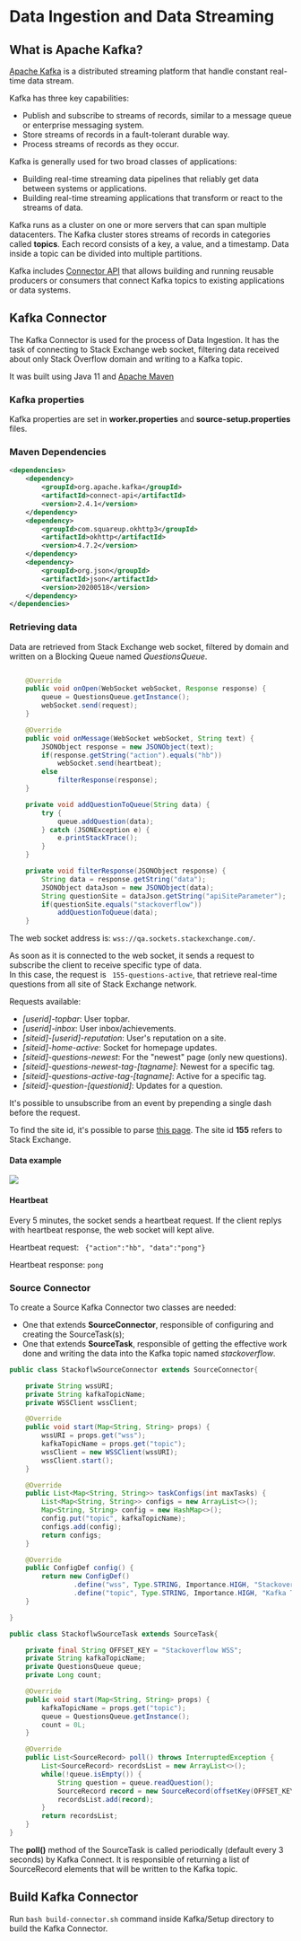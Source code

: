 # Data Ingestion and Data Streaming

## What is Apache Kafka?

<a href="https://kafka.apache.org/intro">Apache Kafka</a> is a distributed streaming platform that handle constant real-time data stream.

Kafka has three key capabilities:

- Publish and subscribe to streams of records, similar to a message queue or enterprise messaging system.
- Store streams of records in a fault-tolerant durable way.
- Process streams of records as they occur.

Kafka is generally used for two broad classes of applications:

- Building real-time streaming data pipelines that reliably get data between systems or applications.
- Building real-time streaming applications that transform or react to the streams of data.

Kafka runs as a cluster on one or more servers that can span multiple datacenters.
The Kafka cluster stores streams of records in categories called **topics**. Each record consists of a key, a value, and a timestamp. Data inside a topic can be divided into multiple partitions.

Kafka includes <a href="https://kafka.apache.org/documentation.html#connect">Connector API</a> that allows building and running reusable producers or consumers that connect Kafka topics to existing applications or data systems.

## Kafka Connector

The Kafka Connector is used for the process of Data Ingestion. It has the task of connecting to Stack Exchange web socket, filtering data received about only Stack Overflow domain and writing to a Kafka topic.

It was built using Java 11 and <a href="https://maven.apache.org/">Apache Maven</a>

### Kafka properties

Kafka properties are set in **worker.properties** and **source-setup.properties** files.

### Maven Dependencies

```xml
<dependencies>
    <dependency>
    	<groupId>org.apache.kafka</groupId>
    	<artifactId>connect-api</artifactId>
    	<version>2.4.1</version>
    </dependency>
    <dependency>
    	<groupId>com.squareup.okhttp3</groupId>
    	<artifactId>okhttp</artifactId>
    	<version>4.7.2</version>
    </dependency>
    <dependency>
    	<groupId>org.json</groupId>
    	<artifactId>json</artifactId>
    	<version>20200518</version>
    </dependency>
</dependencies>
```

### Retrieving data

Data are retrieved from Stack Exchange web socket, filtered by domain and written on a Blocking Queue named _QuestionsQueue_.

```java

    @Override
    public void onOpen(WebSocket webSocket, Response response) {
    	queue = QuestionsQueue.getInstance();
    	webSocket.send(request);
    }

    @Override
    public void onMessage(WebSocket webSocket, String text) {
    	JSONObject response = new JSONObject(text);
    	if(response.getString("action").equals("hb"))
    		webSocket.send(heartbeat);
    	else
    		filterResponse(response);
    }

    private void addQuestionToQueue(String data) {
    	try {
    		queue.addQuestion(data);
    	} catch (JSONException e) {
    		e.printStackTrace();
    	}
    }

    private void filterResponse(JSONObject response) {
    	String data = response.getString("data");
    	JSONObject dataJson = new JSONObject(data);
    	String questionSite = dataJson.getString("apiSiteParameter");
    	if(questionSite.equals("stackoverflow"))
    		addQuestionToQueue(data);
    }

```

The web socket address is: <code>wss://qa.sockets.stackexchange.com/</code>.

As soon as it is connected to the web socket, it sends a request to subscribe the client to receive specific type of data.<br>
In this case, the request is <code> 155-questions-active</code>, that retrieve real-time questions from all site of Stack Exchange network.

Requests available:

- _[userid]-topbar_: User topbar.
- _[userid]-inbox_: User inbox/achievements.
- _[siteid]-[userid]-reputation_: User's reputation on a site.
- _[siteid]-home-active_: Socket for homepage updates.
- _[siteid]-questions-newest_: For the "newest" page (only new questions).
- _[siteid]-questions-newest-tag-[tagname]_: Newest for a specific tag.
- _[siteid]-questions-active-tag-[tagname]_: Active for a specific tag.
- _[siteid]-question-[questionid]_: Updates for a question.

It's possible to unsubscribe from an event by prepending a single dash before the request.

To find the site id, it's possible to parse <a href="https://meta.stackexchange.com/topbar/site-switcher/site-list">this page</a>. The site id **155** refers to Stack Exchange.

#### Data example

<img src="../docs/project-overview/images/data-example.png">

#### Heartbeat

Every 5 minutes, the socket sends a heartbeat request. If the client replys with heartbeat response, the web socket will kept alive.

Heartbeat request:
<code>
{"action":"hb", "data":"pong"}
</code>

Heartbeat response: ```pong```

### Source Connector

To create a Source Kafka Connector two classes are needed: 
- One that extends **SourceConnector**, responsible of configuring and creating the SourceTask(s);
- One that extends **SourceTask**, responsible of getting the effective work done and writing the data into the Kafka topic named _stackoverflow_.

```java
public class StackoflwSourceConnector extends SourceConnector{

    private String wssURI;
    private String kafkaTopicName;
    private WSSClient wssClient;

    @Override
    public void start(Map<String, String> props) {
    	wssURI = props.get("wss");
    	kafkaTopicName = props.get("topic");
    	wssClient = new WSSClient(wssURI);
    	wssClient.start();
    }

    @Override
    public List<Map<String, String>> taskConfigs(int maxTasks) {
    	List<Map<String, String>> configs = new ArrayList<>();
    	Map<String, String> config = new HashMap<>();
    	config.put("topic", kafkaTopicName);
    	configs.add(config);
    	return configs;
    }

    @Override
    public ConfigDef config() {
    	return new ConfigDef()
    			.define("wss", Type.STRING, Importance.HIGH, "Stackoverflow WSS URL")
    			.define("topic", Type.STRING, Importance.HIGH, "Kafka Topic Name");
    }

}
```

```java
public class StackoflwSourceTask extends SourceTask{

	private final String OFFSET_KEY = "Stackoverflow WSS";
	private String kafkaTopicName;
	private QuestionsQueue queue;
	private Long count;

	@Override
	public void start(Map<String, String> props) {
		kafkaTopicName = props.get("topic");
		queue = QuestionsQueue.getInstance();
		count = 0L;
	}

	@Override
	public List<SourceRecord> poll() throws InterruptedException {
		List<SourceRecord> recordsList = new ArrayList<>();
		while(!queue.isEmpty()) {
			String question = queue.readQuestion();
			SourceRecord record = new SourceRecord(offsetKey(OFFSET_KEY), offsetValue(count++), kafkaTopicName, Schema.STRING_SCHEMA, question);
			recordsList.add(record);
		}
		return recordsList;
	}
}
```
The **poll()** method of the SourceTask is called periodically (default every 3 seconds) by Kafka Connect. It is responsible of returning a list of SourceRecord elements that will be written to the Kafka topic.

## Build Kafka Connector

Run ```bash build-connector.sh``` command inside Kafka/Setup directory to build the Kafka Connector.